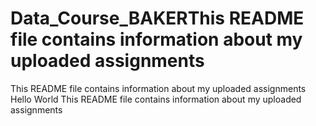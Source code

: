 # Data_Course_BAKERThis README file contains information about my uploaded assignments
This README file contains information about my uploaded assignments
Hello World
This README file contains information about my uploaded assignments
